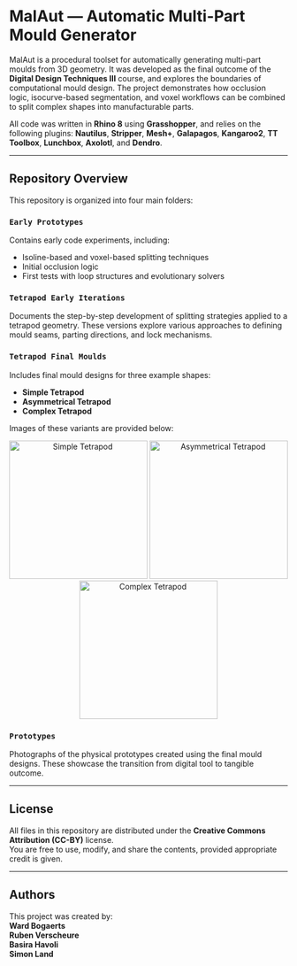 # MalAut — Automatic Multi-Part Mould Generator

MalAut is a procedural toolset for automatically generating multi-part moulds from 3D geometry. It was developed as the final outcome of the **Digital Design Techniques III** course, and explores the boundaries of computational mould design. The project demonstrates how occlusion logic, isocurve-based segmentation, and voxel workflows can be combined to split complex shapes into manufacturable parts.

All code was written in **Rhino 8** using **Grasshopper**, and relies on the following plugins:
**Nautilus**, **Stripper**, **Mesh+**, **Galapagos**, **Kangaroo2**, **TT Toolbox**, **Lunchbox**, **Axolotl**, and **Dendro**.

---

## Repository Overview

This repository is organized into four main folders:

### `Early Prototypes`
Contains early code experiments, including:
- Isoline-based and voxel-based splitting techniques
- Initial occlusion logic
- First tests with loop structures and evolutionary solvers

### `Tetrapod Early Iterations`
Documents the step-by-step development of splitting strategies applied to a tetrapod geometry. These versions explore various approaches to defining mould seams, parting directions, and lock mechanisms.

### `Tetrapod Final Moulds`
Includes final mould designs for three example shapes:
- **Simple Tetrapod**
- **Asymmetrical Tetrapod**
- **Complex Tetrapod**

Images of these variants are provided below:

<div align="center">
  <img src="path/to/simple_tetrapod.png" width="250" alt="Simple Tetrapod"/>
  <img src="path/to/asym_tetrapod.png" width="250" alt="Asymmetrical Tetrapod"/>
  <img src="path/to/complex_tetrapod.png" width="250" alt="Complex Tetrapod"/>
</div>

### `Prototypes`
Photographs of the physical prototypes created using the final mould designs. These showcase the transition from digital tool to tangible outcome.

---

## License

All files in this repository are distributed under the **Creative Commons Attribution (CC-BY)** license.  
You are free to use, modify, and share the contents, provided appropriate credit is given.

---

## Authors

This project was created by:  
**Ward Bogaerts**  
**Ruben Verscheure**  
**Basira Havoli**  
**Simon Land**

